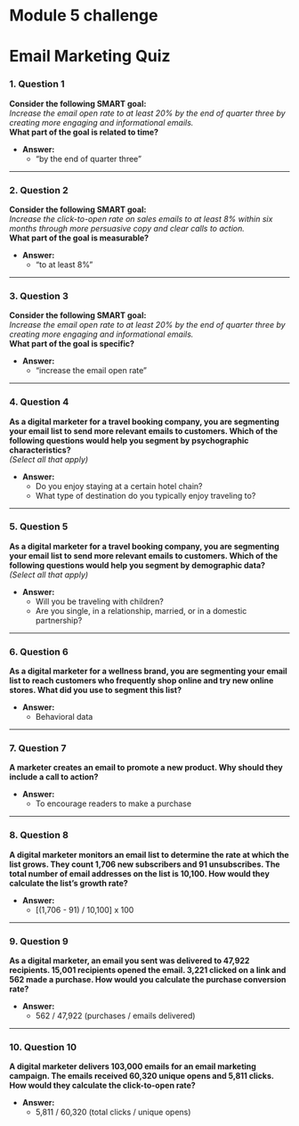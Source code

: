 # Module 5 challenge


# Email Marketing Quiz

### 1. **Question 1**  
**Consider the following SMART goal:**  
*Increase the email open rate to at least 20% by the end of quarter three by creating more engaging and informational emails.*  
**What part of the goal is related to time?**  

- **Answer:**  
  - “by the end of quarter three”

---

### 2. **Question 2**  
**Consider the following SMART goal:**  
*Increase the click-to-open rate on sales emails to at least 8% within six months through more persuasive copy and clear calls to action.*  
**What part of the goal is measurable?**  

- **Answer:**  
  - “to at least 8%”

---

### 3. **Question 3**  
**Consider the following SMART goal:**  
*Increase the email open rate to at least 20% by the end of quarter three by creating more engaging and informational emails.*  
**What part of the goal is specific?**  

- **Answer:**  
  - “increase the email open rate”

---

### 4. **Question 4**  
**As a digital marketer for a travel booking company, you are segmenting your email list to send more relevant emails to customers. Which of the following questions would help you segment by psychographic characteristics?**  
*(Select all that apply)*

- **Answer:**  
  - Do you enjoy staying at a certain hotel chain?  
  - What type of destination do you typically enjoy traveling to?

---

### 5. **Question 5**  
**As a digital marketer for a travel booking company, you are segmenting your email list to send more relevant emails to customers. Which of the following questions would help you segment by demographic data?**  
*(Select all that apply)*

- **Answer:**  
  - Will you be traveling with children?  
  - Are you single, in a relationship, married, or in a domestic partnership?

---

### 6. **Question 6**  
**As a digital marketer for a wellness brand, you are segmenting your email list to reach customers who frequently shop online and try new online stores. What did you use to segment this list?**  

- **Answer:**  
  - Behavioral data

---

### 7. **Question 7**  
**A marketer creates an email to promote a new product. Why should they include a call to action?**  

- **Answer:**  
  - To encourage readers to make a purchase

---

### 8. **Question 8**  
**A digital marketer monitors an email list to determine the rate at which the list grows. They count 1,706 new subscribers and 91 unsubscribes. The total number of email addresses on the list is 10,100. How would they calculate the list’s growth rate?**  

- **Answer:**  
  - [(1,706 - 91) / 10,100] x 100

---

### 9. **Question 9**  
**As a digital marketer, an email you sent was delivered to 47,922 recipients. 15,001 recipients opened the email. 3,221 clicked on a link and 562 made a purchase. How would you calculate the purchase conversion rate?**  

- **Answer:**  
  - 562 / 47,922 (purchases / emails delivered)

---

### 10. **Question 10**  
**A digital marketer delivers 103,000 emails for an email marketing campaign. The emails received 60,320 unique opens and 5,811 clicks. How would they calculate the click-to-open rate?**  

- **Answer:**  
  - 5,811 / 60,320 (total clicks / unique opens)

